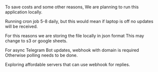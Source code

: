 To save costs and some other reasons, 
We are planning to run this application locally.

Running cron job 5-8 daily, but this would mean if laptop is off
no updates will be received.

For this reasons we are storing the file locally in json format
This may change to s3 or google sheets.

For async Telegram Bot updates, webhook with domain is required 
Otherwise polling needs to be done.

Exploring affordable servers that can use webhook for replies.